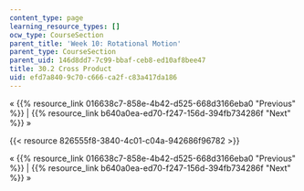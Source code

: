```yaml
---
content_type: page
learning_resource_types: []
ocw_type: CourseSection
parent_title: 'Week 10: Rotational Motion'
parent_type: CourseSection
parent_uid: 146d8dd7-7c99-bbaf-ceb8-ed10af8bee47
title: 30.2 Cross Product
uid: efd7a840-9c70-c666-ca2f-c83a417da186
---
```


« {{% resource_link 016638c7-858e-4b42-d525-668d3166eba0 "Previous" %}} | {{% resource_link b640a0ea-ed70-f247-156d-394fb734286f "Next" %}} »

{{< resource 826555f8-3840-4c01-c04a-942686f96782 >}}

« {{% resource_link 016638c7-858e-4b42-d525-668d3166eba0 "Previous" %}} | {{% resource_link b640a0ea-ed70-f247-156d-394fb734286f "Next" %}} »